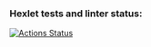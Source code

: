### Hexlet tests and linter status:
[![Actions Status](https://github.com/unendingfebruary/php-project-57/workflows/hexlet-check/badge.svg)](https://github.com/unendingfebruary/php-project-57/actions)